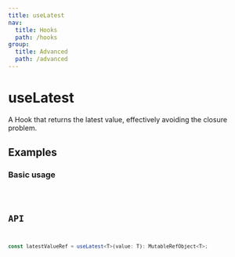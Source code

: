 ```yaml
---
title: useLatest
nav:
  title: Hooks
  path: /hooks
group:
  title: Advanced
  path: /advanced
---
```


# useLatest

<Tag lang="en-US" tags="ssr&crossPlatform"></Tag>

A Hook that returns the latest value, effectively avoiding the closure problem.

## Examples

### Basic usage

<code src="./demo/demo1.tsx" />

## API

```typescript
const latestValueRef = useLatest<T>(value: T): MutableRefObject<T>;
```